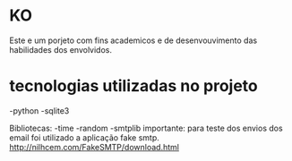 # KO
Este e um porjeto com fins academicos e de desenvouvimento das habilidades dos envolvidos. 

# tecnologias utilizadas no projeto 
-python
-sqlite3
 
Bibliotecas:
-time
-random
-smtplib
importante:
para teste dos envios dos email foi utilizado a aplicação fake smtp.
http://nilhcem.com/FakeSMTP/download.html